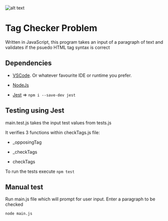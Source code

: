 <img src="https://static.semrush.com/blog/uploads/media/cf/8b/cf8b4fc60cd8cce5213c3883cb36a420/html-tags-list.svg" title="" alt="alt text" data-align="center">

# Tag Checker Problem

Written in JavaScript, this program takes an input of a paragraph of text and validates if the psuedo HTML tag syntax is correct

## Dependencies

- [VSCode](https://code.visualstudio.com/). Or whatever favourite IDE or runtime you prefer.

- [NodeJs](https://nodejs.org/)

- [Jest](https://jestjs.io/) => `npm i --save-dev jest`

## Testing using Jest

main.test.js takes the input test values from tests.js

It verifies 3 functions within checkTags.js file:

- \_opposingTag

- \_checkTags

- checkTags

To run the tests execute `npm test`

## Manual test

Run main.js file which will prompt for user input. Enter a paragraph to be checked

`node main.js`

